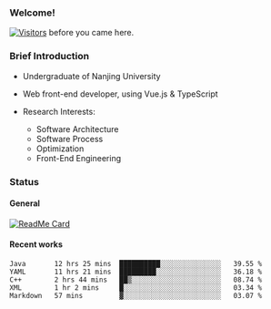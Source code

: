 ### Welcome!

[![Visitors](https://visitor-badge.laobi.icu/badge?page_id=HermitSun.HermitSun)]() before you came here.

### Brief Introduction

- Undergraduate of Nanjing University

- Web front-end developer, using Vue.js & TypeScript

- Research Interests: 
  - Software Architecture
  - Software Process
  - Optimization
  - Front-End Engineering

### Status

#### General

[![ReadMe Card](https://github-readme-stats.hermitsun.vercel.app/api?username=HermitSun&count_private=true&show_icons=true)]()

#### Recent works

<!--START_SECTION:waka-->
```text
Java       12 hrs 25 mins  ██████████░░░░░░░░░░░░░░░   39.55 % 
YAML       11 hrs 21 mins  █████████░░░░░░░░░░░░░░░░   36.18 % 
C++        2 hrs 44 mins   ██▒░░░░░░░░░░░░░░░░░░░░░░   08.74 % 
XML        1 hr 2 mins     █░░░░░░░░░░░░░░░░░░░░░░░░   03.34 % 
Markdown   57 mins         ▓░░░░░░░░░░░░░░░░░░░░░░░░   03.07 % 
```
<!--END_SECTION:waka-->
